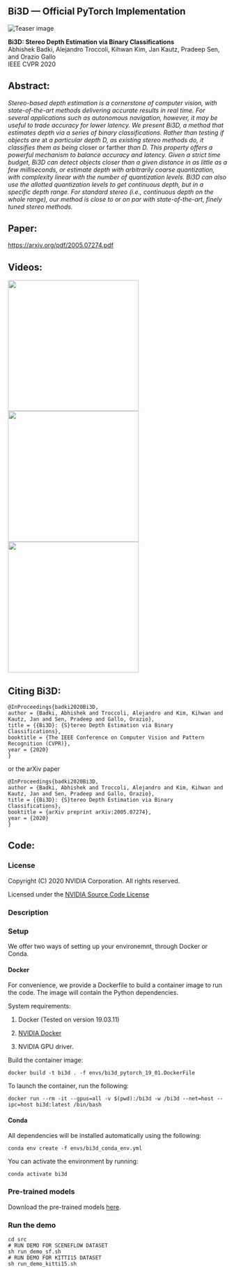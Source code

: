 ## Bi3D &mdash; Official PyTorch Implementation

![Teaser image](data/teaser.png)

**Bi3D: Stereo Depth Estimation via Binary Classifications**<br>
Abhishek Badki, Alejandro Troccoli, Kihwan Kim, Jan Kautz, Pradeep Sen, and Orazio Gallo<br>
IEEE CVPR 2020<br>

## Abstract: 
*Stereo-based depth estimation is a cornerstone of computer vision, with state-of-the-art methods delivering accurate results in real time. For several applications such as autonomous navigation, however, it may be useful to trade accuracy for lower latency. We present Bi3D, a method that estimates depth via a series of binary classifications. Rather than testing if objects are* at *a particular depth D, as existing stereo methods do, it classifies them as being* closer *or* farther *than D. This property offers a powerful mechanism to balance accuracy and latency. Given a strict time budget, Bi3D can detect objects closer than a given distance in as little as a few milliseconds, or estimate depth with arbitrarily coarse quantization, with complexity linear with the number of quantization levels. Bi3D can also use the allotted quantization levels to get continuous depth, but in a specific depth range. For standard stereo (i.e., continuous depth on the whole range), our method is close to or on par with state-of-the-art, finely tuned stereo methods.*


## Paper:
https://arxiv.org/pdf/2005.07274.pdf<br>

## Videos:<br>
<a href="https://www.youtube.com/watch?v=HuEwjpw5O64&feature=youtu.be">
  <img src="https://img.youtube.com/vi/HuEwjpw5O64/0.jpg" width="300"/>
</a>
<a href="https://www.youtube.com/watch?v=UfvUny4pdMA&feature=youtu.be">
  <img src="https://img.youtube.com/vi/UfvUny4pdMA/0.jpg" width="300"/>
</a>
<a href="https://www.youtube.com/watch?v=Ifgcm6VI3NE&feature=youtu.be">
  <img src="https://img.youtube.com/vi/Ifgcm6VI3NE/0.jpg" width="300"/>
</a>

## Citing Bi3D:
    @InProceedings{badki2020Bi3D,
    author = {Badki, Abhishek and Troccoli, Alejandro and Kim, Kihwan and Kautz, Jan and Sen, Pradeep and Gallo, Orazio},
    title = {{Bi3D}: {S}tereo Depth Estimation via Binary Classifications},
    booktitle = {The IEEE Conference on Computer Vision and Pattern Recognition (CVPR)},
    year = {2020}
    }

or the arXiv paper

    @InProceedings{badki2020Bi3D,
    author = {Badki, Abhishek and Troccoli, Alejandro and Kim, Kihwan and Kautz, Jan and Sen, Pradeep and Gallo, Orazio},
    title = {{Bi3D}: {S}tereo Depth Estimation via Binary Classifications},
    booktitle = {arXiv preprint arXiv:2005.07274},
    year = {2020}
    }


## Code:<br>

### License

Copyright (C) 2020 NVIDIA Corporation.  All rights reserved.

Licensed under the [NVIDIA Source Code License](LICENSE.md)

### Description


### Setup

We offer two ways of setting up your environemnt, through Docker or Conda.

#### Docker
For convenience, we provide a Dockerfile to build a container image to run the code. The image will contain the Python dependencies.

System requirements:

1. Docker (Tested on version 19.03.11)

2. [NVIDIA Docker](https://github.com/NVIDIA/nvidia-docker/wiki)

3. NVIDIA GPU driver.

Build the container image:
```
docker build -t bi3d . -f envs/bi3d_pytorch_19_01.DockerFile
```
To launch the container, run the following:
```
docker run --rm -it --gpus=all -v $(pwd):/bi3d -w /bi3d --net=host --ipc=host bi3d:latest /bin/bash
```

#### Conda
All dependencies will be installed automatically using the following:
```
conda env create -f envs/bi3d_conda_env.yml 
```
You can activate the environment by running:
```
conda activate bi3d
```

### Pre-trained models
Download the pre-trained models [here](https://drive.google.com/drive/folders/1CiBPtEuwR9wO-Xkzr7IolU5JPGiAvY6N).

### Run the demo

```
cd src
# RUN DEMO FOR SCENEFLOW DATASET 
sh run_demo_sf.sh
# RUN DEMO FOR KITTI15 DATASET
sh run_demo_kitti15.sh
```
